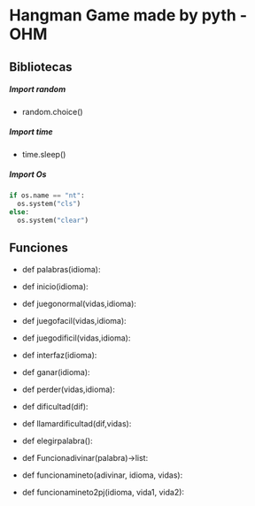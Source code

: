 # Hangman Game made by pyth - OHM
## Bibliotecas
##### Import random
+ random.choice()
##### Import time
+ time.sleep()
##### Import Os
  ```python
  if os.name == "nt":
    os.system("cls")
  else:
    os.system("clear")
   ```

## Funciones

+ def palabras(idioma):

+ def inicio(idioma):
   
+ def juegonormal(vidas,idioma):
   
+ def juegofacil(vidas,idioma):
   
+ def juegodificil(vidas,idioma):
   
+ def interfaz(idioma):
   
+ def ganar(idioma):
    
+ def perder(vidas,idioma):
        
+ def dificultad(dif):
    
+ def llamardificultad(dif,vidas):
            
+ def elegirpalabra():
    
+ def Funcionadivinar(palabra)->list: 
    
+ def funcionamineto(adivinar, idioma, vidas):
    
+ def funcionamineto2pj(idioma, vida1, vida2):
    
